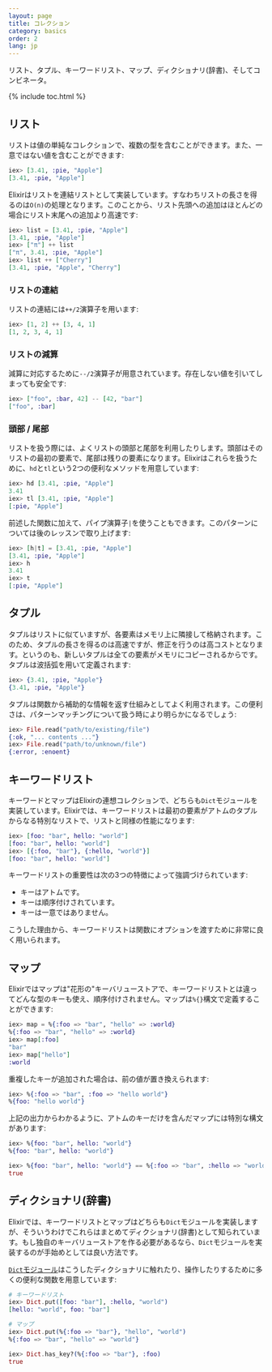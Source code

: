 ```yaml
---
layout: page
title: コレクション
category: basics
order: 2
lang: jp
---
```


リスト、タプル、キーワードリスト、マップ、ディクショナリ(辞書)、そしてコンビネータ。

{% include toc.html %}

## リスト

リストは値の単純なコレクションで、複数の型を含むことができます。また、一意ではない値を含むことができます:

```elixir
iex> [3.41, :pie, "Apple"]
[3.41, :pie, "Apple"]
```

Elixirはリストを連結リストとして実装しています。すなわちリストの長さを得るのは`O(n)`の処理となります。このことから、リスト先頭への追加はほとんどの場合にリスト末尾への追加より高速です:

```elixir
iex> list = [3.41, :pie, "Apple"]
[3.41, :pie, "Apple"]
iex> ["π"] ++ list
["π", 3.41, :pie, "Apple"]
iex> list ++ ["Cherry"]
[3.41, :pie, "Apple", "Cherry"]
```


### リストの連結

リストの連結には`++/2`演算子を用います:

```elixir
iex> [1, 2] ++ [3, 4, 1]
[1, 2, 3, 4, 1]
```

### リストの減算

減算に対応するために`--/2`演算子が用意されています。存在しない値を引いてしまっても安全です:

```elixir
iex> ["foo", :bar, 42] -- [42, "bar"]
["foo", :bar]
```

### 頭部 / 尾部

リストを扱う際には、よくリストの頭部と尾部を利用したりします。頭部はそのリストの最初の要素で、尾部は残りの要素になります。Elixirはこれらを扱うために、`hd`と`tl`という2つの便利なメソッドを用意しています:

```elixir
iex> hd [3.41, :pie, "Apple"]
3.41
iex> tl [3.41, :pie, "Apple"]
[:pie, "Apple"]
```

前述した関数に加えて、パイプ演算子`|`を使うこともできます。このパターンについては後のレッスンで取り上げます:

```elixir
iex> [h|t] = [3.41, :pie, "Apple"]
[3.41, :pie, "Apple"]
iex> h
3.41
iex> t
[:pie, "Apple"]
```

## タプル

タプルはリストに似ていますが、各要素はメモリ上に隣接して格納されます。このため、タプルの長さを得るのは高速ですが、修正を行うのは高コストとなります。というのも、新しいタプルは全ての要素がメモリにコピーされるからです。タプルは波括弧を用いて定義されます:

```elixir
iex> {3.41, :pie, "Apple"}
{3.41, :pie, "Apple"}
```

タプルは関数から補助的な情報を返す仕組みとしてよく利用されます。この便利さは、パターンマッチングについて扱う時により明らかになるでしょう:

```elixir
iex> File.read("path/to/existing/file")
{:ok, "... contents ..."}
iex> File.read("path/to/unknown/file")
{:error, :enoent}
```

## キーワードリスト

キーワードとマップはElixirの連想コレクションで、どちらも`Dict`モジュールを実装しています。Elixirでは、キーワードリストは最初の要素がアトムのタプルからなる特別なリストで、リストと同様の性能になります:

```elixir
iex> [foo: "bar", hello: "world"]
[foo: "bar", hello: "world"]
iex> [{:foo, "bar"}, {:hello, "world"}]
[foo: "bar", hello: "world"]
```

キーワードリストの重要性は次の3つの特徴によって強調づけられています:

+ キーはアトムです。
+ キーは順序付けされています。
+ キーは一意ではありません。

こうした理由から、キーワードリストは関数にオプションを渡すために非常に良く用いられます。

## マップ

Elixirではマップは"花形の"キーバリューストアで、キーワードリストとは違ってどんな型のキーも使え、順序付けされません。マップは`%{}`構文で定義することができます:

```elixir
iex> map = %{:foo => "bar", "hello" => :world}
%{:foo => "bar", "hello" => :world}
iex> map[:foo]
"bar"
iex> map["hello"]
:world
```

重複したキーが追加された場合は、前の値が置き換えられます:

```elixir
iex> %{:foo => "bar", :foo => "hello world"}
%{foo: "hello world"}
```

上記の出力からわかるように、アトムのキーだけを含んだマップには特別な構文があります:

```elixir
iex> %{foo: "bar", hello: "world"}
%{foo: "bar", hello: "world"}

iex> %{foo: "bar", hello: "world"} == %{:foo => "bar", :hello => "world"}
true
```

## ディクショナリ(辞書)

Elixirでは、キーワードリストとマップはどちらも`Dict`モジュールを実装しますが、そういうわけでこれらはまとめてディクショナリ(辞書)として知られています。もし独自のキーバリューストアを作る必要があるなら、`Dict`モジュールを実装するのが手始めとしては良い方法です。

[`Dict`モジュール](http://elixir-lang.org/docs/stable/elixir/#!Dict.html)はこうしたディクショナリに触れたり、操作したりするために多くの便利な関数を用意しています:

```elixir
# キーワードリスト
iex> Dict.put([foo: "bar"], :hello, "world")
[hello: "world", foo: "bar"]

# マップ
iex> Dict.put(%{:foo => "bar"}, "hello", "world")
%{:foo => "bar", "hello" => "world"}

iex> Dict.has_key?(%{:foo => "bar"}, :foo)
true
```
